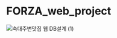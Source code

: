 # FORZA_web_project
![숙대주변맛집 웹 DB설계 (1)](https://github.com/semsemin/FORZA_web_project/assets/114004065/965fd9af-5056-4d84-a4c7-561c4c15b76f)
